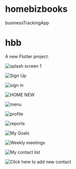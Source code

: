 # homebizbooks
businessTrackingApp
# hbb

A new Flutter project.

![splash screen 1](https://github.com/faizanRajpoot/homebizbooks/assets/95676699/a8098029-7354-4f03-9754-d29911ab89fb)

![Sign Up](https://github.com/faizanRajpoot/homebizbooks/assets/95676699/7731259c-96c2-44e2-ae72-8bcd99be05bc)

![sign in](https://github.com/faizanRajpoot/homebizbooks/assets/95676699/f82bcac5-bffb-40c6-b1c1-36d3371d5ae3)

![HOME NEW](https://github.com/faizanRajpoot/homebizbooks/assets/95676699/894ca619-5fa6-4908-a947-6d0f838801b5)

![menu](https://github.com/faizanRajpoot/homebizbooks/assets/95676699/9eeea4c2-cec0-44af-9ddc-d57462d73ff2)

![profile](https://github.com/faizanRajpoot/homebizbooks/assets/95676699/c6c5b360-8e4b-47f1-b89b-65a03978dd3e)

![reports](https://github.com/faizanRajpoot/homebizbooks/assets/95676699/68b7babd-ea1b-43c8-8373-3972f9ff2f40)

![My Goals](https://github.com/faizanRajpoot/homebizbooks/assets/95676699/c1fbebec-74cc-406d-914b-cd803e30c6e6)

![Weekly meetings](https://github.com/faizanRajpoot/homebizbooks/assets/95676699/6382557c-99f1-4cec-b93d-e265d7cc2b09)

![My contact list](https://github.com/faizanRajpoot/homebizbooks/assets/95676699/358a1c50-2b7e-4350-ac26-0095afe6bda7)

![Click here to add new contact](https://github.com/faizanRajpoot/homebizbooks/assets/95676699/2c78592d-2be2-4b51-94f3-8be10ae8e096)
